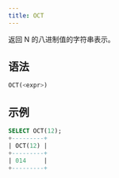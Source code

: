 ```yaml
---
title: OCT
---
```


返回 N 的八进制值的字符串表示。

## 语法

```sql
OCT(<expr>)
```

## 示例

```sql
SELECT OCT(12);
+---------+
| OCT(12) |
+---------+
| 014     |
+---------+
```